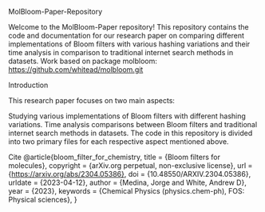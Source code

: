 
MolBloom-Paper-Repository

Welcome to the MolBloom-Paper repository! This repository contains the code and documentation for our research paper on comparing different implementations of Bloom filters with various hashing variations and their time analysis in comparison to traditional internet search methods in datasets. Work based on package molbloom: https://github.com/whitead/molbloom.git

Introduction

This research paper focuses on two main aspects:

Studying various implementations of Bloom filters with different hashing variations.
Time analysis comparisons between Bloom filters and traditional internet search methods in datasets.
The code in this repository is divided into two primary files for each respective aspect mentioned above.


Cite
@article{bloom_filter_for_chemistry,
	title = {Bloom filters for molecules},
	copyright = {arXiv.org perpetual, non-exclusive license},
	url = {https://arxiv.org/abs/2304.05386},
	doi = {10.48550/ARXIV.2304.05386},
	urldate = {2023-04-12},
	author = {Medina, Jorge and White, Andrew D},
	year = {2023},
	keywords = {Chemical Physics (physics.chem-ph), FOS: Physical sciences},
}
